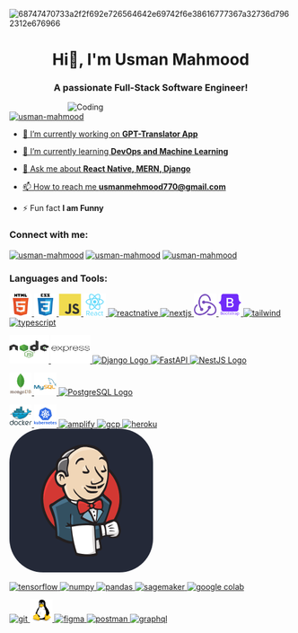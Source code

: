 ![68747470733a2f2f692e726564642e69742f6e38616777367a32736d7962312e676966](https://github.com/usmanX191/usmanX191/assets/123594984/0e7a0a1f-6466-4f6d-b97e-a86d1f8a585c)
<h1 align="center">Hi👋, I'm Usman Mahmood</h1>
<h3 align="center">A passionate Full-Stack Software Engineer!</h3>
<img align="right" alt="Coding" width="400" src="https://cdn.dribbble.com/users/1162077/screenshots/3848914/programmer.gif">


<p align="left"> <a href="https://twitter.com/usmanX191" target="blank"><img src="https://img.shields.io/twitter/follow/usmanX191?logo=twitter&style=for-the-badge" alt="usman-mahmood"   </p>


- 🔭 I’m currently working on **GPT-Translator App**

- 🌱 I’m currently learning **DevOps and Machine Learning**

- 💬 Ask me about **React Native, MERN, Django**

- 📫 How to reach me **usmanmehmood770@gmail.com**

- ⚡ Fun fact **I am Funny**

<h3 align="left">Connect with me:</h3>
<p align="left">
<a href="https://twitter.com/usmanX191" target="blank"><img align="center" src="https://raw.githubusercontent.com/rahuldkjain/github-profile-readme-generator/master/src/images/icons/Social/twitter.svg" alt="usman-mahmood" height="30" width="40" /></a>
<a href="https://linkedin.com/in/usman-mahmood-1b54851a0" target="blank"><img align="center" src="https://raw.githubusercontent.com/rahuldkjain/github-profile-readme-generator/master/src/images/icons/Social/linked-in-alt.svg" alt="usman-mahmood" height="30" width="40" /></a>
<a href="https://instagram.com/usman_x191" target="blank"><img align="center" src="https://raw.githubusercontent.com/rahuldkjain/github-profile-readme-generator/master/src/images/icons/Social/instagram.svg" alt="usman-mahmood" height="30" width="40" /></a>
</p>

<h3 align="left">Languages and Tools:</h3>
<p align="left"> 
<!--   Frontend Technologies -->
  <a href="https://www.w3.org/html/" target="_blank" rel="noreferrer"> <img src="https://raw.githubusercontent.com/devicons/devicon/master/icons/html5/html5-original-wordmark.svg" alt="html5" width="40" height="40"/> </a> 
  <a href="https://www.w3schools.com/css/" target="_blank" rel="noreferrer"> <img src="https://raw.githubusercontent.com/devicons/devicon/master/icons/css3/css3-original-wordmark.svg" alt="css3" width="40" height="40"/> </a> 
  <a href="https://developer.mozilla.org/en-US/docs/Web/JavaScript" target="_blank" rel="noreferrer"> <img src="https://raw.githubusercontent.com/devicons/devicon/master/icons/javascript/javascript-original.svg" alt="javascript" width="40" height="40"/> </a> 
  <a href="https://reactjs.org/" target="_blank" rel="noreferrer"> <img src="https://raw.githubusercontent.com/devicons/devicon/master/icons/react/react-original-wordmark.svg" alt="react" width="40" height="40"/> </a> 
  <a href="https://reactnative.dev/" target="_blank" rel="noreferrer"> <img src="https://reactnative.dev/img/header_logo.svg" alt="reactnative" width="40" height="40"/> </a> 
  <a href="https://nextjs.org/" target="_blank" rel="noreferrer"> <img src="https://cdn.worldvectorlogo.com/logos/nextjs-2.svg" alt="nextjs" width="40" height="40"/> </a> 
  <a href="https://redux.js.org" target="_blank" rel="noreferrer"> <img src="https://raw.githubusercontent.com/devicons/devicon/master/icons/redux/redux-original.svg" alt="redux" width="40" height="40"/> </a> 
  <a href="https://getbootstrap.com" target="_blank" rel="noreferrer"> <img src="https://raw.githubusercontent.com/devicons/devicon/master/icons/bootstrap/bootstrap-plain-wordmark.svg" alt="bootstrap" width="40" height="40"/> </a> 
  <a href="https://tailwindcss.com/" target="_blank" rel="noreferrer"> <img src="https://www.vectorlogo.zone/logos/tailwindcss/tailwindcss-icon.svg" alt="tailwind" width="40" height="40"/> </a> 
<a href="https://www.typescriptlang.org/" target="_blank" rel="noreferrer"> <img src="https://raw.githubusercontent.com/remojansen/logo.ts/master/ts.png" alt="typescript" width="40" height="40"/> </a>

  <!-- Backend Technologies -->
  <a href="https://nodejs.org" target="_blank" rel="noreferrer"> <img src="https://raw.githubusercontent.com/devicons/devicon/master/icons/nodejs/nodejs-original-wordmark.svg" alt="nodejs" width="70" height="50"/> </a> 
  <a href="https://expressjs.com" target="_blank" rel="noreferrer"> <img src="https://raw.githubusercontent.com/devicons/devicon/master/icons/express/express-original-wordmark.svg" alt="express" width="70" height="50"/> </a> 
<a href="https://www.djangoproject.com/" target="_blank" rel="noreferrer"> <img src="https://cdn.worldvectorlogo.com/logos/django.svg" alt="Django Logo" height="40"> </a>
<a href="https://fastapi.tiangolo.com/" target="_blank" rel="noreferrer"> <img src="https://raw.githubusercontent.com/tiangolo/fastapi/master/docs/en/docs/img/logo-margin/logo-teal.png" alt="FastAPI" style="height: 40px; width: auto;" > </a>
<a href="https://nestjs.com/" target="_blank" rel="noreferrer"> <img src="https://nestjs.com/img/logo_text.svg" alt="NestJS Logo" height="40" width = "70"> </a>

  <!-- Databases -->
  <a href="https://www.mongodb.com/" target="_blank" rel="noreferrer"> <img src="https://raw.githubusercontent.com/devicons/devicon/master/icons/mongodb/mongodb-original-wordmark.svg" alt="mongodb" width="40" height="40"/> </a> 
  <a href="https://www.mysql.com/" target="_blank" rel="noreferrer"> <img src="https://raw.githubusercontent.com/devicons/devicon/master/icons/mysql/mysql-original-wordmark.svg" alt="mysql" width="40" height="40"/> </a> 
  <a href="https://www.postgresql.org/" target="_blank" rel="noreferrer"> <img src="https://www.postgresql.org/media/img/about/press/elephant.png" alt="PostgreSQL Logo" height="40"> </a> 

  <!-- DevOps and Cloud Services -->
  <a href="https://www.docker.com/" target="_blank" rel="noreferrer"> <img src="https://raw.githubusercontent.com/devicons/devicon/master/icons/docker/docker-original-wordmark.svg" alt="docker" width="40"
  height="40"/> </a> 
  <a href="https://kubernetes.io/" target="_blank" rel="noreferrer"> <img src="https://raw.githubusercontent.com/devicons/devicon/master/icons/kubernetes/kubernetes-plain-wordmark.svg" alt="kubernetes"
  width="40" height="40"/> </a>
  <a href="https://aws.amazon.com/amplify/" target="_blank" rel="noreferrer"> <img src="https://docs.amplify.aws/assets/logo-dark.svg" alt="amplify" width="40" height="40"/> </a> 
  <a href="https://cloud.google.com" target="_blank" rel="noreferrer"> <img src="https://www.vectorlogo.zone/logos/google_cloud/google_cloud-icon.svg" alt="gcp" width="40" height="40"/> </a> 
  <a href="https://www.heroku.com/" target="_blank" rel="noreferrer"> <img src="https://www.vectorlogo.zone/logos/heroku/heroku-icon.svg" alt="heroku" width="40" height="40"/> </a> 
<svg xmlns="http://www.w3.org/2000/svg" width="256" height="256" fill="none" viewBox="0 0 256 256"><rect width="256" height="256" fill="#242938" rx="60"/><g clip-path="url(#clip0_137_129)"><path fill="#D33833" fill-rule="evenodd" d="M198.402 124.423C198.402 164.029 167.012 196.137 128.29 196.137C89.5687 196.137 58.1785 164.029 58.1785 124.423C58.1785 84.8157 89.5687 52.7075 128.29 52.7075C167.012 52.7075 198.402 84.8157 198.402 124.423Z" clip-rule="evenodd"/><path fill="#EF3D3A" d="M61.0356 142.184C61.0356 142.184 55.96 67.3982 124.871 65.2612L120.063 57.2484L82.6703 69.8021L71.9863 82.0881L62.6382 99.9839L57.2959 120.817L58.8985 134.706"/><path fill="#231F20" d="M80.2695 75.5008C67.9682 88.0873 60.356 105.466 60.356 124.691C60.356 143.912 67.9682 161.292 80.2695 173.877C92.5767 186.461 109.538 194.226 128.289 194.226C147.041 194.226 164.003 186.461 176.309 173.877C188.61 161.292 196.224 143.912 196.224 124.691C196.224 105.466 188.61 88.0873 176.309 75.5008C164.003 62.9191 147.041 55.1538 128.289 55.1522C109.538 55.1538 92.5767 62.9191 80.2695 75.5008ZM77.1557 176.921C64.0823 163.551 56 145.073 56 124.691C56 104.305 64.0823 85.8293 77.1557 72.4583C90.226 59.0849 108.319 50.7957 128.289 50.7981C148.26 50.7957 166.354 59.0849 179.422 72.4583C192.497 85.8293 200.58 104.307 200.579 124.691C200.58 145.073 192.497 163.551 179.422 176.921C166.354 190.293 148.26 198.582 128.289 198.582C108.319 198.582 90.226 190.293 77.1557 176.921"/><path fill="#F0D6B7" fill-rule="evenodd" d="M157.804 124.821L147.119 126.423L132.696 128.026L123.347 128.292L114.267 128.026L107.322 125.889L101.178 119.212L96.3707 105.59L95.3024 102.651L88.8922 100.515L85.1528 94.3718L82.4819 85.5577L85.4204 77.8117L92.3643 75.4079L97.9733 78.0793L100.645 83.9551L103.85 83.4207L104.918 82.0858L103.85 75.9423L103.582 68.1963L105.185 57.5128L105.122 51.4103L109.993 43.6242L118.54 37.4808L133.497 31.0705L150.057 33.4744L164.48 43.891L171.158 54.5745L175.431 62.3205L176.499 81.5513L173.294 98.1114L167.418 112.801L161.809 120.547" clip-rule="evenodd"/><path fill="#335061" fill-rule="evenodd" d="M148.722 171.027L110.527 172.63V179.04L113.732 201.476L112.13 203.346L85.4206 194.264L83.5504 191.059L80.8796 160.878L74.7373 142.716L73.4014 138.442L94.7684 123.752L101.446 121.081L107.322 128.292L112.397 132.833L118.273 134.703L120.944 135.504L124.149 149.393L126.553 152.331L132.696 150.194L128.422 158.474L151.66 169.425L148.722 171.027" clip-rule="evenodd"/><path fill="#6D6B6D" fill-rule="evenodd" d="M85.4205 77.8117L92.3644 75.4078L97.9734 78.0793L100.645 83.9551L103.85 83.4206L104.651 80.2155L103.049 74.0729L104.651 59.3822L103.315 51.3693L108.123 45.7604L118.54 37.4807L115.602 33.4743L100.911 40.6858L94.7682 45.4935L91.2961 52.9719L85.9541 60.1834L84.3516 68.7307L85.4205 77.8117Z" clip-rule="evenodd"/><path fill="#DCD9D8" fill-rule="evenodd" d="M96.3709 52.7051C96.3709 52.7051 100.377 42.8229 116.403 38.0152C132.429 33.2075 117.204 34.5424 117.204 34.5424L99.8437 41.2203L93.1658 47.8974L90.2283 53.2396L96.3709 52.7051Z" clip-rule="evenodd"/><path fill="#DCD9D8" fill-rule="evenodd" d="M88.358 75.9422C88.358 75.9422 82.749 57.2451 104.117 54.5745L103.315 51.3693L88.6256 54.8421L84.3516 68.7307L85.4205 77.8116L88.358 75.9422Z" clip-rule="evenodd"/><path fill="#F7E4CD" fill-rule="evenodd" d="M96.905 100.782L100.402 97.3934C100.402 97.3934 101.981 97.5769 102.247 99.4463C102.514 101.317 103.315 118.143 114.8 127.225C115.848 128.054 106.254 125.889 106.254 125.889L97.7063 112.534" clip-rule="evenodd"/><path fill="#F7E4CD" fill-rule="evenodd" d="M146.052 95.7075C146.052 95.7075 146.675 87.6114 148.855 88.234C151.035 88.8566 151.035 91.0368 151.035 91.0368C151.035 91.0368 145.74 94.4623 146.052 95.7075" clip-rule="evenodd"/><path fill="#F7E4CD" d="M168.22 66.0601C168.22 66.0601 163.817 66.9895 163.412 70.8678C163.006 74.7468 168.22 71.669 169.021 71.4022"/><path fill="#F7E4CD" d="M135.901 66.3277C135.901 66.3277 130.025 67.129 130.025 70.8678C130.025 74.6073 136.703 74.3405 138.572 72.738"/><path fill="#F7E4CD" fill-rule="evenodd" d="M99.5759 83.6883C99.5759 83.6883 89.4259 77.5448 88.358 83.4215C87.2897 89.2973 84.8852 93.5713 89.9605 99.7139L86.4884 98.6458L83.2833 90.3662L82.2153 82.3533L88.358 75.9423L95.3025 76.4767L99.3089 79.6819L99.5759 83.6883Z" clip-rule="evenodd"/><path fill="#F7E4CD" fill-rule="evenodd" d="M104.384 66.8614C104.384 66.8614 108.924 43.3574 131.895 38.8165C150.806 35.0785 160.74 39.6178 164.48 43.891C164.48 43.891 147.653 23.8598 131.627 30.0024C115.602 36.1458 103.85 47.3638 104.117 54.5745C104.572 66.8566 104.384 66.8614 104.384 66.8614Z" clip-rule="evenodd"/><path fill="#F7E4CD" fill-rule="evenodd" d="M166.35 46.5617C166.35 46.5617 158.605 46.2949 158.337 53.2396C158.337 53.2396 158.337 54.3077 158.871 55.3758C158.871 55.3758 165.015 48.4311 168.754 52.1707" clip-rule="evenodd"/><path fill="#F7E4CD" fill-rule="evenodd" d="M132.433 56.0994C132.433 56.0994 131.1 45.4399 122.012 51.637C116.136 55.6434 116.671 61.2524 117.738 62.3205C118.807 63.3894 118.516 65.5409 119.33 64.0641C120.142 62.5873 119.875 57.7796 122.813 56.4447C125.751 55.109 130.568 53.617 132.433 56.0994Z" clip-rule="evenodd"/><path fill="#49728B" fill-rule="evenodd" d="M107.322 128.292L82.2155 139.51C82.2155 139.51 92.6321 180.91 87.2898 193.731L83.5504 192.396L83.2834 176.637L76.3398 146.723L73.4014 138.442L99.576 120.815L107.322 128.292Z" clip-rule="evenodd"/><path fill="#49728B" fill-rule="evenodd" d="M109.903 151.191L113.465 155.537V171.562H109.191C109.191 171.562 108.658 160.345 108.658 159.009C108.658 157.673 109.191 152.865 109.191 152.865" clip-rule="evenodd"/><path fill="#49728B" fill-rule="evenodd" d="M109.993 173.966L97.9734 174.5L101.446 176.904L109.993 178.239" clip-rule="evenodd"/><path fill="#335061" fill-rule="evenodd" d="M151.126 171.295L161.008 171.028L163.412 195.601L153.262 196.936L151.126 171.295" clip-rule="evenodd"/><path fill="#335061" fill-rule="evenodd" d="M153.796 171.295L168.754 170.494C168.754 170.494 174.897 155.002 174.897 154.201C174.897 153.4 180.239 131.765 180.239 131.765L168.219 119.212L165.816 117.075L159.405 123.486V148.325L153.796 171.295" clip-rule="evenodd"/><path fill="#49728B" fill-rule="evenodd" d="M160.473 169.425L151.126 171.295L152.461 178.774C155.933 180.377 161.809 176.103 161.809 176.103" clip-rule="evenodd"/><path fill="#49728B" fill-rule="evenodd" d="M160.741 122.684L179.438 136.573L179.972 130.163L165.816 117.075L160.741 122.684Z" clip-rule="evenodd"/><path fill="#fff" fill-rule="evenodd" d="M119.262 223.915L113.732 201.476L110.982 184.919L110.527 172.63L135.555 171.297L151.126 171.295L149.71 199.342L152.114 220.977L151.847 224.983L131.548 226.586L119.262 223.915" clip-rule="evenodd"/><path fill="#DCD9D8" fill-rule="evenodd" d="M147.653 171.028C147.653 171.028 146.318 198.806 150.325 218.57C150.325 218.57 142.312 223.646 130.559 224.981L152.995 224.179L155.666 222.577L152.461 178.774L151.66 169.425" clip-rule="evenodd"/><path fill="#fff" fill-rule="evenodd" d="M163.867 193.466L174.284 190.528L194.048 189.46L196.986 180.379L191.644 164.62L185.502 163.819L176.954 166.49L168.754 170.494L164.401 169.695L161.008 171.028" clip-rule="evenodd"/><path fill="#DCD9D8" fill-rule="evenodd" d="M163.679 188.122C163.679 188.122 170.623 184.917 171.692 185.184L168.754 170.494L172.226 169.159C172.226 169.159 174.63 183.047 174.63 184.65C174.63 184.65 189.587 185.451 190.922 185.451C190.922 185.451 194.127 179.308 193.326 172.897L196.264 181.445L196.531 186.252L192.258 192.663L187.45 193.731L179.438 193.464L176.767 189.992L167.418 191.327L164.48 192.396" clip-rule="evenodd"/><path fill="#fff" d="M153.183 169.161L147.307 154.204L141.164 145.389C141.164 145.389 142.499 141.65 144.369 141.65C146.239 141.65 150.512 141.65 150.512 141.65L156.388 143.787L155.854 153.669L153.183 169.161Z"/><path fill="#DCD9D8" fill-rule="evenodd" d="M154.331 164.083C154.331 164.083 146.852 149.661 146.852 147.524C146.852 147.524 148.187 144.319 150.057 145.12C151.927 145.921 155.934 148.058 155.934 148.058V142.983L146.852 141.113L140.709 141.914L151.126 166.487L153.262 166.755" clip-rule="evenodd"/><path fill="#fff" d="M121.666 128.83L114.267 128.026L107.322 125.889V128.292L110.715 132.034L121.399 136.842"/><path fill="#DCD9D8" fill-rule="evenodd" d="M109.727 129.631C109.727 129.631 118.007 133.103 120.678 132.302L120.944 135.504L113.466 133.905L108.925 130.7L109.727 129.631Z" clip-rule="evenodd"/><path fill="#D33833" fill-rule="evenodd" d="M163.838 142.559C159.306 142.426 155.211 141.888 151.627 140.877C151.87 139.407 151.414 137.965 151.78 136.906C152.78 136.187 154.454 136.198 155.965 136.029C154.659 135.387 152.824 135.133 151.316 135.504C151.281 134.484 150.824 133.852 150.546 133.054C153.094 132.144 159.11 126.182 162.493 128.156C164.106 129.095 164.791 134.459 164.916 137.067C165.02 139.231 164.719 141.413 163.838 142.559Z" clip-rule="evenodd"/><path stroke="#D33833" stroke-width="2.5" d="M163.838 142.559C159.306 142.426 155.211 141.888 151.627 140.877C151.87 139.407 151.414 137.965 151.78 136.906C152.78 136.187 154.454 136.198 155.965 136.029C154.659 135.387 152.824 135.133 151.316 135.504C151.281 134.484 150.824 133.852 150.546 133.054C153.094 132.144 159.11 126.182 162.493 128.156C164.106 129.095 164.791 134.459 164.916 137.067C165.02 139.231 164.719 141.413 163.838 142.559Z"/><path fill="#D33833" fill-rule="evenodd" d="M142.166 135.151C142.154 135.494 142.139 135.839 142.126 136.185C140.711 137.115 138.426 137.103 136.873 137.885C139.163 137.985 140.965 138.536 142.524 139.313C142.49 140.177 142.457 141.04 142.423 141.904C139.829 143.679 137.46 146.324 134.406 147.989C132.962 148.776 127.895 150.803 126.359 150.445C125.489 150.243 125.411 149.164 125.064 148.148C124.323 145.97 122.619 142.505 122.47 139.228C122.281 135.088 121.863 128.151 126.324 129.003C129.923 129.69 134.109 131.348 136.895 132.87C138.598 133.801 139.583 134.952 142.166 135.151" clip-rule="evenodd"/><path stroke="#D33833" stroke-width="2.5" d="M142.166 135.151C142.154 135.494 142.139 135.839 142.126 136.185C140.711 137.115 138.426 137.103 136.873 137.885C139.163 137.985 140.965 138.536 142.524 139.313C142.49 140.177 142.457 141.04 142.423 141.904C139.829 143.679 137.46 146.324 134.406 147.989C132.962 148.776 127.895 150.803 126.359 150.445C125.489 150.243 125.411 149.164 125.064 148.148C124.323 145.97 122.619 142.505 122.47 139.228C122.281 135.088 121.863 128.151 126.324 129.003C129.923 129.69 134.109 131.348 136.895 132.87C138.598 133.801 139.583 134.952 142.166 135.151V135.151Z"/><path fill="#D33833" fill-rule="evenodd" d="M144.742 140.09C144.346 137.835 143.889 137.192 144.066 135.224C150.079 131.215 151.208 142.111 144.742 140.09Z" clip-rule="evenodd"/><path stroke="#D33833" stroke-width="2.5" d="M144.742 140.09C144.346 137.835 143.889 137.192 144.066 135.224C150.079 131.215 151.208 142.111 144.742 140.09Z"/><path fill="#EF3D3A" fill-rule="evenodd" d="M153.45 141.917C153.45 141.917 151.579 139.246 152.915 138.445C154.251 137.643 155.587 138.446 156.388 137.11C157.189 135.774 156.388 134.973 156.655 133.37C156.921 131.768 158.258 131.5 159.593 131.233C160.928 130.966 164.668 130.432 165.202 131.768L163.599 126.96L160.394 125.892L150.244 131.768L149.71 134.706V140.582" clip-rule="evenodd"/><path fill="#EF3D3A" fill-rule="evenodd" d="M125.405 150.732C125.084 146.563 124.745 142.401 124.367 138.236C123.801 132.018 125.86 133.103 131.25 133.103C132.073 133.103 136.319 134.085 136.623 134.706C138.079 137.681 134.187 137.02 138.301 139.264C141.773 141.157 147.908 138.114 146.505 133.905C145.72 132.969 142.414 133.613 141.228 132.998C139.142 131.917 137.055 130.835 134.969 129.753C132.314 128.376 126.178 126.368 123.348 128.292C116.176 133.17 123.8 145.357 126.359 150.445" clip-rule="evenodd"/><path fill="#231F20" fill-rule="evenodd" d="M132.433 56.0993C125.153 54.4038 121.536 59.1458 119.329 64.0641C117.359 63.5865 118.143 60.907 118.641 59.5417C119.944 55.9583 125.195 51.1883 129.486 51.8349C131.332 52.113 133.831 53.8013 132.433 56.0993" clip-rule="evenodd"/><path fill="#231F20" fill-rule="evenodd" d="M167.903 64.3894C168.018 64.3942 168.134 64.3982 168.248 64.403C169.894 67.8205 171.317 71.4407 173.393 74.4575C172.002 77.6955 162.865 80.5609 163.006 74.7468C164.982 73.883 168.394 74.5705 170.145 73.4672C169.132 70.6875 167.671 68.3213 167.903 64.3894" clip-rule="evenodd"/><path fill="#231F20" fill-rule="evenodd" d="M136.16 64.4783C137.721 67.3397 138.229 70.3461 140.448 72.5088C141.447 73.4823 143.39 74.669 142.427 77.3766C142.202 78.0152 140.557 79.4391 139.607 79.7187C136.139 80.7428 128.056 79.9302 130.793 75.6057C133.662 75.7395 137.518 77.4687 139.662 75.3862C138.015 72.754 135.08 67.5464 136.16 64.4783" clip-rule="evenodd"/><path fill="#231F20" fill-rule="evenodd" d="M166.601 93.5601C161.378 96.915 155.555 100.563 146.997 99.7171C145.168 98.1274 144.471 94.5897 146.248 92.2532C147.172 93.8429 146.591 96.7668 149.168 97.2067C154.024 98.0377 159.676 94.2364 163.168 92.9078C165.334 89.2564 162.982 87.9134 161.031 85.5633C157.036 80.7484 151.678 74.7804 151.873 67.5721C153.487 66.4014 153.627 69.359 153.858 69.8974C155.944 74.7788 161.193 81.0216 165.024 85.1995C165.965 86.2284 167.514 87.2155 167.686 87.8958C168.183 89.8742 166.393 92.2444 166.601 93.5601" clip-rule="evenodd"/><path fill="#231F20" fill-rule="evenodd" d="M97.7481 90.028C96.1111 89.0937 95.7214 84.9784 93.7995 84.8614C91.053 84.6947 91.5538 90.2003 91.5648 93.4199C89.6742 91.7035 89.3418 86.4191 90.7306 83.7051C89.1478 82.9279 88.441 84.5625 87.563 85.1386C88.6914 76.9415 99.5541 81.3365 97.7481 90.028Z" clip-rule="evenodd"/><path fill="#231F20" fill-rule="evenodd" d="M169.926 96.9735C167.495 101.601 164.056 106.697 156.922 106.845C156.777 105.351 156.666 103.077 156.93 102.177C162.384 101.653 165.751 98.8774 169.926 96.9735Z" clip-rule="evenodd"/><path fill="#231F20" fill-rule="evenodd" d="M135.749 99.9736C140.299 102.366 148.661 102.623 154.845 102.442C155.177 103.797 155.169 105.471 155.182 107.123C147.232 107.52 137.833 105.553 135.749 99.9736Z" clip-rule="evenodd"/><path fill="#231F20" fill-rule="evenodd" d="M134.884 104.435C138.031 112.335 148.845 111.425 157.964 111.208C157.563 112.233 156.692 113.445 155.611 113.883C152.688 115.072 144.628 115.974 140.571 113.82C137.999 112.452 136.345 109.361 134.936 107.55C134.255 106.675 130.865 104.44 134.884 104.435" clip-rule="evenodd"/><path fill="#81B0C4" fill-rule="evenodd" d="M166.221 148.011C162.529 154.335 158.996 160.83 154.615 166.408C156.452 161.008 157.238 151.97 157.515 145.08C161.357 143.282 164.648 145.485 166.221 148.011Z" clip-rule="evenodd"/><path fill="#231F20" fill-rule="evenodd" d="M186.09 170.74C181.956 171.567 179.051 175.585 175.019 175.327C177.235 172.203 181.119 170.885 186.09 170.74Z" clip-rule="evenodd"/><path fill="#231F20" fill-rule="evenodd" d="M187.913 177.209C184.544 177.565 180.586 178.111 177.169 177.829C178.787 175.358 185.02 176.211 187.913 177.209Z" clip-rule="evenodd"/><path fill="#231F20" fill-rule="evenodd" d="M189.081 182.787C185.294 182.869 180.587 182.793 176.988 182.491C179.117 180.204 186.625 181.643 189.081 182.787Z" clip-rule="evenodd"/><path fill="#DCD9D8" fill-rule="evenodd" d="M159.096 198.05C159.639 202.806 161.525 207.625 161.288 212.833C159.195 213.539 157.992 214.157 155.187 214.153C154.989 209.727 154.397 202.96 154.574 198.74C155.953 198.832 157.988 197.755 159.096 198.05Z" clip-rule="evenodd"/><path fill="#F0D6B7" fill-rule="evenodd" d="M152.991 127.961C151.09 129.202 149.47 130.752 147.644 132.077C143.595 132.277 141.385 131.796 138.409 129.471C138.458 129.284 138.757 129.368 138.768 129.139C143.103 131.071 148.614 128.352 152.991 127.961" clip-rule="evenodd"/><path fill="#81B0C4" fill-rule="evenodd" d="M130.234 157.51C131.425 152.349 136.092 149.676 140.33 146.834C144.704 152.386 147.365 159.525 150.294 166.414C143.373 164.328 136.3 160.942 130.234 157.51Z" clip-rule="evenodd"/><path fill="#231F20" fill-rule="evenodd" d="M154.574 198.74C154.397 202.96 154.989 209.727 155.187 214.153C157.992 214.157 159.195 213.539 161.288 212.833C161.525 207.625 159.639 202.806 159.096 198.05C157.988 197.755 155.953 198.832 154.574 198.74V198.74ZM110.892 174.743C112.742 191.749 115.422 206.044 120.336 221.103C131.242 224.414 144.39 224.703 154.03 221.715C152.26 213.215 153.034 202.868 151.999 193.798C151.219 186.981 151.617 180.122 150.548 173.167C138.867 170.737 122.356 172.599 110.892 174.743V174.743ZM153.31 173.273C153.211 180.577 153.637 187.781 154.195 195.094C156.999 194.673 158.902 194.392 161.508 193.821C160.662 186.781 160.766 178.859 159.042 172.631C157.05 172.65 155.296 172.608 153.31 173.273V173.273ZM167.537 172.096C166.206 171.791 164.656 172.084 163.385 172.109C163.982 178.063 165.433 184.632 165.943 190.882C167.944 190.944 169.013 190 170.659 189.683C170.747 184.197 170.179 176.639 167.537 172.096V172.096ZM189.078 191.778C193.249 190.765 195.872 185.657 194.705 180.411C193.922 176.885 192.528 170.247 191.036 167.991C189.933 166.323 186.944 164.139 184.557 165.667C180.674 168.154 173.833 168.876 171.002 171.885C172.421 176.613 172.862 183.107 173.448 189.097C178.299 189.399 184.268 187.762 188.302 189.499C185.485 190.412 181.831 190.419 179.397 191.749C181.386 192.709 186.042 192.515 189.078 191.778V191.778ZM150.294 166.414C147.365 159.525 144.704 152.386 140.33 146.834C136.092 149.676 131.425 152.349 130.234 157.51C136.3 160.942 143.373 164.328 150.294 166.414ZM157.515 145.08C157.238 151.97 156.452 161.008 154.615 166.408C158.996 160.83 162.529 154.335 166.221 148.011C164.647 145.485 161.357 143.282 157.515 145.08V145.08ZM149.329 142.171C147.67 141.993 146.261 144.079 144.103 143.177C143.609 143.724 143.159 144.316 142.655 144.849C147.421 150.593 149.587 158.742 153.268 165.492C155.244 159.008 155.016 151.904 155.451 144.828C152.737 145 151.231 142.373 149.329 142.171ZM144.066 135.224C143.889 137.191 144.346 137.835 144.742 140.09C151.208 142.111 150.079 131.215 144.066 135.224ZM136.895 132.87C134.109 131.348 129.923 129.69 126.324 129.003C121.863 128.15 122.281 135.088 122.47 139.228C122.619 142.505 124.323 145.97 125.064 148.148C125.411 149.164 125.489 150.243 126.358 150.445C127.895 150.803 132.962 148.776 134.406 147.989C137.46 146.324 139.829 143.679 142.423 141.904C142.457 141.04 142.49 140.177 142.524 139.313C140.965 138.536 139.163 137.985 136.873 137.885C138.426 137.103 140.711 137.115 142.126 136.185C142.139 135.839 142.154 135.494 142.166 135.151C139.582 134.952 138.598 133.801 136.895 132.87V132.87ZM110.281 128.036C107.969 130.384 116.767 133.584 119.569 133.756C119.553 132.271 120.415 130.87 120.242 129.804C116.915 129.22 112.542 129.606 110.281 128.036V128.036ZM138.768 129.139C138.757 129.368 138.458 129.284 138.409 129.471C141.385 131.796 143.594 132.277 147.644 132.077C149.47 130.752 151.09 129.202 152.991 127.961C148.614 128.352 143.103 131.071 138.768 129.139V129.139ZM164.916 137.067C164.791 134.459 164.106 129.095 162.494 128.156C159.11 126.181 153.094 132.144 150.546 133.054C150.824 133.852 151.281 134.484 151.316 135.504C152.824 135.133 154.659 135.387 155.965 136.029C154.454 136.198 152.78 136.187 151.78 136.906C151.414 137.965 151.87 139.407 151.627 140.877C155.211 141.888 159.306 142.426 163.838 142.559C164.719 141.413 165.02 139.231 164.916 137.067V137.067ZM106.388 130.307C105.662 129.789 100.75 123.397 100.077 123.663C91.1875 127.168 82.8757 133.23 75.4482 138.963C82.5299 154.159 85.3885 172.776 85.8937 190.719C94.006 194.514 101.131 199.983 112.14 200.554C110.866 191.542 109.703 183.501 108.98 175.015C106.214 173.849 102.246 175.068 99.6573 174.654C99.6353 171.534 103.61 173.288 103.942 171.19C104.191 169.603 101.754 169.483 102.548 166.985C104.571 167.72 105.634 169.345 107.792 169.955C109.764 165.641 107.765 158.008 108.049 154.402C108.103 153.725 108.387 150.652 109.903 151.191C111.246 151.668 109.827 159.365 109.974 162.778C110.108 165.922 109.594 168.965 110.867 170.938C121.505 169.49 132.314 168.555 143.824 168.239C141.292 167.152 138.284 166.124 134.986 164.265C133.198 163.257 127.562 161.16 127.046 159.462C126.223 156.756 129.206 155.315 129.716 152.995C124.347 155.924 123.299 150.188 122.029 146.125C120.878 142.445 120.223 139.696 119.941 137.573C115.315 135.368 110.37 133.135 106.388 130.307V130.307ZM160.218 124.436C167.624 120.845 168.959 137.858 166.056 143.339C166.505 144.974 168.048 145.599 168.678 147.069C164.545 154.473 159.954 161.384 155.737 168.7C158.874 166.748 163.355 168.351 167.046 166.889C168.396 166.356 169.373 163.267 170.394 160.796C173.204 153.997 176.155 145.425 177.467 138.937C177.764 137.459 178.571 134.238 178.39 132.922C178.067 130.566 174.871 128.82 173.245 127.363C170.25 124.672 168.364 122.304 165.239 119.788C163.973 121.659 161.254 122.915 160.218 124.436V124.436ZM89.4503 58.7564C85.9212 62.6394 86.6599 69.9151 87.0872 75.0913C93.4661 71.0785 101.933 75.4086 101.853 82.234C104.898 82.153 102.991 78.4303 102.44 76.032C100.639 68.1987 105.473 59.6883 102.659 52.5248C97.1955 52.9391 92.707 55.1707 89.4503 58.7564V58.7564ZM114.702 36.2195C106.712 38.484 96.4731 44.2893 93.1901 51.4663C95.7322 51.0969 97.4969 49.8149 100.005 49.6562C100.952 49.5945 102.194 50.0537 103.283 49.7828C105.454 49.2444 107.286 44.3774 108.924 42.5665C110.52 40.7981 112.439 40.0425 113.752 38.4303C114.595 38.0232 115.843 38.0513 115.89 36.7844C115.525 36.3934 115.14 36.0953 114.702 36.2195V36.2195ZM156.291 38.3493C147.998 33.6707 133.962 30.1514 125.141 34.5489C118.024 38.0977 108.402 43.9695 105.122 51.4102C108.187 58.5905 104.215 65.1699 103.961 72.4599C103.826 76.3389 105.787 79.7252 105.938 83.9479C104.889 85.6779 101.685 85.891 99.4679 85.7724C98.7214 82.0368 97.4146 77.8381 93.5679 77.4167C88.1248 76.8213 84.1449 81.3261 83.8977 86.0336C83.605 91.5697 88.1498 100.745 94.5913 100.108C97.0797 99.8622 97.691 97.3678 100.402 97.3934C101.872 100.325 98.1355 101.246 97.7511 103.343C97.651 103.885 98.061 106.002 98.2994 106.994C99.4695 111.829 102.078 118.085 104.645 121.765C107.903 126.433 114.305 127.137 121.192 127.595C122.422 124.945 126.953 125.163 129.906 125.856C126.367 124.454 123.078 121.057 120.351 118.05C117.22 114.599 114.048 110.898 113.887 106.389C119.805 114.599 124.694 121.768 135.455 125.38C143.598 128.111 153.107 124.128 159.364 119.735C161.96 117.909 163.51 115.011 165.355 112.359C172.26 102.427 175.481 88.2508 174.773 74.5104C174.481 68.8437 174.494 63.1963 172.593 59.3838C170.606 55.3974 163.885 51.8309 159.95 55.4367C159.221 51.5601 163.222 49.1627 167.921 50.5577C164.57 46.2332 161.054 41.0368 156.291 38.3493V38.3493ZM171.74 166.208C178.22 162.986 190.328 157.537 194.39 166.22C195.889 169.42 197.648 174.83 198.425 178.134C199.522 182.795 197.235 192.591 192.445 194.156C188.213 195.537 183.276 195.453 178.179 194.429C177.578 193.93 176.91 193.059 176.443 192.152C172.804 192.011 169.396 192.348 166.521 193.844C166.793 196.535 164.973 196.967 163.266 197.522C162.001 202.538 165.797 209.09 164.889 213.664C164.24 216.923 160.231 217.427 157.284 218.037C157.187 219.848 157.413 221.36 157.614 222.892C156.94 225.375 153.917 226.788 151.054 227.135C141.631 228.268 127.325 228.777 118.262 225.518C115.733 219.314 113.741 211.769 111.634 204.686C102.795 205.63 95.6461 200.872 88.9066 197.755C86.5732 196.673 83.3453 196.077 82.4736 194.22C81.6284 192.421 81.9743 188.975 81.7646 185.72C81.2309 177.405 80.774 169.385 78.5782 160.871C77.5923 157.051 75.8739 153.679 74.6751 149.998C73.5671 146.587 71.6312 142.37 71.1263 138.968C70.3776 133.925 75.1258 133.645 78.1619 131.46C82.8554 128.081 86.5394 126.212 91.6225 123.163C93.128 122.26 97.6682 119.974 98.1846 118.921C99.2112 116.833 96.4224 113.89 95.6768 112.254C94.4974 109.667 93.8824 107.469 93.7134 104.916C89.4494 104.242 86.217 101.704 84.2645 98.8429C81.0347 94.1074 78.7948 85.3461 81.5893 78.6819C81.8084 78.157 82.9014 77.125 83.0626 76.3189C83.3806 74.7316 82.4641 72.621 82.4071 70.9327C82.1135 62.2708 83.8727 54.8077 89.7038 52.1955C92.0711 42.7652 100.544 39.6298 108.526 34.9431C111.51 33.1915 114.799 32.0721 118.196 30.8221C130.382 26.3373 149.079 27.1819 159.193 34.8309C163.481 38.0745 170.336 44.9231 172.788 49.8814C179.264 62.9719 178.804 84.8493 174.275 100.773C173.666 102.911 172.783 106.054 171.55 108.622C170.69 110.415 168.018 114.003 168.342 115.587C168.676 117.224 174.435 121.596 175.67 122.787C177.893 124.932 182.118 127.779 182.46 130.486C182.828 133.366 181.191 137.307 180.361 140.087C177.589 149.363 174.884 157.938 171.74 166.208" clip-rule="evenodd"/><path fill="#F7E4CD" fill-rule="evenodd" d="M128.509 101.994C128.86 101.526 130.793 100.816 133.497 102.118C133.497 102.118 130.292 102.652 130.559 107.996L129.223 107.728C129.223 107.728 127.843 102.883 128.509 101.994" clip-rule="evenodd"/><path fill="#1D1919" fill-rule="evenodd" d="M151.927 147.925C151.927 148.736 151.269 149.393 150.458 149.393C149.647 149.393 148.989 148.736 148.989 147.925C148.989 147.114 149.647 146.455 150.458 146.455C151.269 146.455 151.927 147.114 151.927 147.925Z" clip-rule="evenodd"/><path fill="#1D1919" fill-rule="evenodd" d="M153.396 154.736C153.396 155.547 152.738 156.204 151.926 156.204C151.115 156.204 150.458 155.547 150.458 154.736C150.458 153.925 151.115 153.266 151.926 153.266C152.738 153.266 153.396 153.925 153.396 154.736Z" clip-rule="evenodd"/></g><defs><clipPath id="clip0_137_129"><rect width="144.872" height="200" fill="#fff" transform="translate(56 28)"/></clipPath></defs></svg>

  <!-- Machine Learning and Data Science -->
  <a href="https://www.tensorflow.org" target="_blank" rel="noreferrer"> <img src="https://www.vectorlogo.zone/logos/tensorflow/tensorflow-icon.svg" alt="tensorflow" width="40" height="40"/> </a> 
  <a href="https://numpy.org/" target="_blank" rel="noreferrer">
  <img src="https://numpy.org/images/logos/numpy.svg" alt="numpy" width="40" height="40"/>
</a>
  <a href="https://pandas.pydata.org/" target="_blank" rel="noreferrer"> <img src="https://pandas.pydata.org/static/img/pandas.svg" alt="pandas" width="70" height="50"/> </a> 
  <a href="https://aws.amazon.com/sagemaker/" target="_blank" rel="noreferrer">
  <img src="https://d1.awsstatic.com/product-marketing/sagemaker/SageMaker-Icon-Resources-16x16.7a3abf42e0f5a5c2f5d4375a499ce6e7f033b1b3.png" alt="sagemaker" width="40" height="40"/>
</a>
  <a href="https://colab.research.google.com/" target="_blank" rel="noreferrer"> <img src="https://colab.research.google.com/img/colab_favicon_256px.png" alt="google colab" width="40" height="40"/> </a> 

  <!-- Other Technologies -->
  <a href="https://git-scm.com/" target="_blank" rel="noreferrer"> <img src="https://www.vectorlogo.zone/logos/git-scm/git-scm-icon.svg" alt="git" width="40" height="40"/> </a> 
  <a href="https://www.linux.org/" target="_blank" rel="noreferrer"> <img src="https://raw.githubusercontent.com/devicons/devicon/master/icons/linux/linux-original.svg" alt="linux" width="40" height="40"/> </a> 
  <a href="https://www.figma.com/" target="_blank" rel="noreferrer"> <img src="https://www.vectorlogo.zone/logos/figma/figma-icon.svg" alt="figma" width="40" height="40"/> </a> 
  <a href="https://postman.com" target="_blank" rel="noreferrer"> <img src="https://www.vectorlogo.zone/logos/getpostman/getpostman-icon.svg" alt="postman" width="40" height="40"/> </a> 
  <a href="https://graphql.org" target="_blank" rel="noreferrer"> <img src="https://www.vectorlogo.zone/logos/graphql/graphql-icon.svg" alt="graphql" width="40" height="40"/> </a> 
</p>


